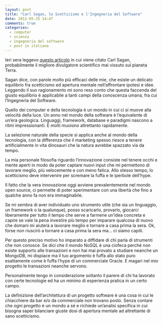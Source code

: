 ```yaml
---
layout: post
title: "Carl Sagan, lo Scetticismo e l'Ingegneria del Software"
date: 2012-05-25 14:47
comments: true
categories:
  - computer
  - scienza
  - ingegneria del software
  - post in italiano
---
```

Ieri sera leggevo <a href="http://www.brainpickings.org/index.php/2012/05/23/carl-sagan-the-burden-of-skepticism/" title="Carl Sagan on Mastering the Vital Balance of Skepticism and Openness">questo articolo</a> in cui viene citato Carl Sagan, probabilmente il migliore divulgatore scientifico mai vissuto sul pianeta Terra.

Sagan dice, con parole molto più efficaci delle mie, che esiste un delicato equilibrio fra scetticismo ed apertura mentale nell’affrontare ipotesi e idee. Leggendo il suo ragionamento mi sono reso conto che questa faccenda del giusto equilibrio è applicabile a tanti campi della conoscenza umana, fra cui l’Ingegneria del Software.

<!-- more -->

Quello dei computer e della tecnologia è un mondo in cui ci si muove alla velocità della luce. Un anno nel mondo della software è l’equivalente di un’era geologica. Linguaggi, framework, database e paradigmi nascono a ritmi impressionanti. E molti muoiono altrettanto rapidamente.

La selezione naturale della specie si applica anche al mondo della tecnologia, con la differenza che il marketing spesso riesce a tenere artificialmente in vita dinosauri che la natura avrebbe spazzato via da tempo.

La mia personale filosofia riguardo l’innovazione consiste nel tenere occhi e mente aperti in modo da poter captare nuovi input che mi permettono di lavorare meglio, più velocemente e con meno fatica. Allo stesso tempo, lo scetticismo deve intervenire per scremare la fuffa e le iperbole dell’hype.

Il fatto che la vera innovazione oggi avviene prevalentemente nel mondo open source, ci permette di poter sperimentare con una libertà che fino a qualche anno fa non era immaginabile. 

Se mi sembra di aver individuato uno strumento utile (che sia un linguaggio, un framework o la qualunque), posso scaricarlo, provarlo, giocarci liberamente per tutto il tempo che serve a farmene un’idea concreta e capire se vale la pena investire più tempo per imparare qualcosa di nuovo che domani mi aiuterà a lavorare meglio e tornare a casa prima la sera. Ok, forse non riuscirò a tornare a casa prima la sera ma… ci siamo capiti.

Per questo preciso motivo ho imparato a diffidare di chi parla di strumenti che non conosce. Se dici che il mondo NoSQL è una ciofeca perché non esiste supporto alle transazioni e non hai mai provato a studiare neanche un MongoDB, mi dispiace ma il tuo argomento è fuffa allo stato puro esattamente come è fuffa l’hype di un commerciale Oracle. E magari nel mio progetto le transazioni neanche servono.

Personalmente tengo in considerazione soltanto il parere di chi ha lavorato con certe tecnologie ed ha un minimo di esperienza pratica in un certo campo.

La definizione dell’architettura di un progetto software è una cosa in cui le chiacchiere da bar e/o da commerciale non trovano posto. Senza contare che ogni progetto è un mondo a sé e richiede un’analisi specifica in cui bisogna saper bilanciare giuste dosi di apertura mentale ad altrettante di sano scetticismo.

